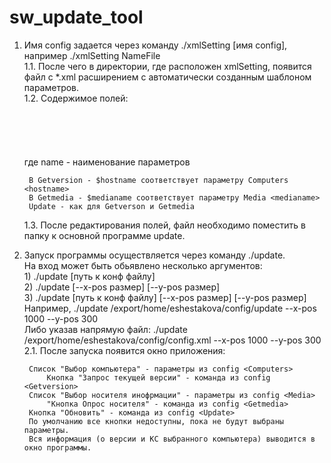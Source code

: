 # sw_update_tool
1. Имя config задается через команду ./xmlSetting [имя config], например ./xmlSetting NameFile  
	1.1. После чего в директории, где расположен xmlSetting, появится файл с *.xml расширением с автоматически созданным шаблоном параметров.  
	1.2. Содержимое полей:  
		<Computers>  
		<Media>  
		<Getversion>  
		<Getmedia>  
		<Update>  
		где name - наименование параметров  
		
		В Getversion - $hostname соответствует параметру Computers <hostname>  
		В Getmedia - $medianame соответствует параметру Media <medianame>  
		Update - как для Getverson и Getmedia  
	1.3. После редактирования полей, файл необходимо поместить в папку к основной программе update.  
2. Запуск программы осуществляется через команду ./update.  
   На вход может быть обьявлено несколько аргументов:  
		1) ./update [путь к конф файлу]   
		2) ./update [--x-pos размер] [--y-pos размер]  
		3) ./update [путь к конф файлу] [--x-pos размер] [--y-pos размер]  
		Например, ./update /export/home/eshestakova/config/update --x-pos 1000 --y-pos 300  
		Либо указав напрямую файл: ./update /export/home/eshestakova/config/config.xml --x-pos 1000 --y-pos 300  
	2.1. После запуска появится окно приложения:  
	
		Список "Выбор компьютера" - параметры из config <Computers>  
			Кнопка "Запрос текущей версии" - команда из config <Getversion>  
	    Список "Выбор носителя инофрмации" - параметры из config <Media>  
			"Кнопка Опрос носителя" - команда из config <Getmedia>  
		Кнопка "Обновить" - команда из config <Update>  
		По умолчанию все кнопки недоступны, пока не будут выбраны параметры.  
		Вся информация (о версии и КС выбранного компьютера) выводится в окно программы.  
